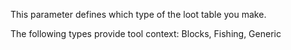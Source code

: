This parameter defines which type of the loot table you make.

The following types provide tool context: Blocks, Fishing, Generic